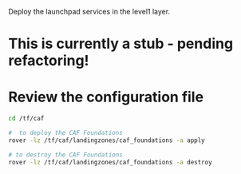 Deploy the launchpad services in the level1 layer.

# This is currently a stub - pending refactoring! 

# Review the configuration file

```bash
cd /tf/caf

#  to deploy the CAF Foundations
rover -lz /tf/caf/landingzones/caf_foundations -a apply

# to destroy the CAF Foundations
rover -lz /tf/caf/landingzones/caf_foundations -a destroy
```

